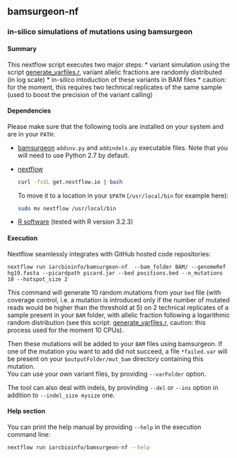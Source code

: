 ## bamsurgeon-nf  
### in-silico simulations of mutations using bamsurgeon 

#### Summary
This nextflow script executes two major steps:
	* variant simulation using the script [generate_varfiles.r](https://github.com/IARCbioinfo/bamsurgeon-nf/blob/master/bin/generate_varfiles.r), variant allelic fractions are randomly distributed (in log scale)
	* in-silico intoduction of these variants in BAM files
	* caution: for the moment, this requires two technical replicates of the same sample (used to boost the precision of the variant calling)

#### Dependencies

Please make sure that the following tools are installed on your system and are in your `PATH`:  
* [bamsurgeon](http://github.com/adamewing/bamsurgeon/) `addsnv.py` and `addindels.py` executable files. Note that you will need to use Python 2.7 by default.  

* [nextflow](http://www.nextflow.io/)

	```bash
	curl -fsSL get.nextflow.io | bash
	```
	To move it to a location in your `$PATH` (`/usr/local/bin` for example here):
	```bash
	sudo mv nextflow /usr/local/bin
	```  

* [R software](https://www.r-project.org/) (tested with R version 3.2.3)  

#### Execution
Nextflow seamlessly integrates with GitHub hosted code repositories:

```
nextflow run iarcbioinfo/bamsurgeon-nf  --bam_folder BAM/ --genomeRef hg19.fasta --picardpath picard.jar --bed positions.bed --n_mutations 10 --hotspot_size 2
```

This command will generate 10 random mutations from your `bed` file (with coverage control, i.e. a mutation is introduced only if the number of mutated reads would be higher than the threshold at 5) on 2 technical replicates of a sample present in your `BAM` folder, with allelic fraction following a logarithmic random distribution (see this script: [generate_varfiles.r](https://github.com/IARCbioinfo/bamsurgeon-nf/blob/master/bin/generate_varfiles.r), caution: this process used for the moment 10 CPUs).

Then these mutations will be added to your `BAM` files using bamsurgeon.
If one of the mutation you want to add did not succeed, a file `*failed.var` will be present on your `$outputFolder/mut_bam` directory containing this mutation.  
You can use your own variant files, by providing `--varFolder` option.  

The tool can also deal with indels, by provinding `--del` or `--ins` option in addition to `--indel_size mysize` one.

#### Help section
You can print the help manual by providing `--help` in the execution command line:
```bash
nextflow run iarcbioinfo/bamsurgeon-nf --help
```
